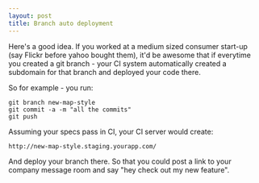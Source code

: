 ```yaml
---
layout: post
title: Branch auto deployment
---
```


Here's a good idea. If you worked at a medium sized consumer start-up (say Flickr before yahoo bought them), it'd be awesome that if everytime you created a git branch - your CI system automatically created a subdomain for that branch and deployed your code there.

So for example - you run:

    git branch new-map-style
    git commit -a -m "all the commits"
    git push
    
Assuming your specs pass in CI, your CI server would create:

    http://new-map-style.staging.yourapp.com/
    
And deploy your branch there. So that you could post a link to your company message room and say "hey check out my new feature".